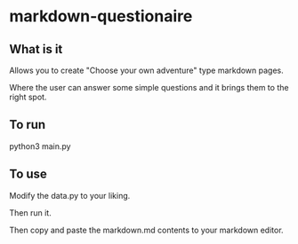 # markdown-questionaire

## What is it

Allows you to create "Choose your own adventure" type markdown pages.

Where the user can answer some simple questions and it brings them to the right spot.

## To run

python3 main.py

## To use

Modify the data.py to your liking.

Then run it.

Then copy and paste the markdown.md contents to your markdown editor.
